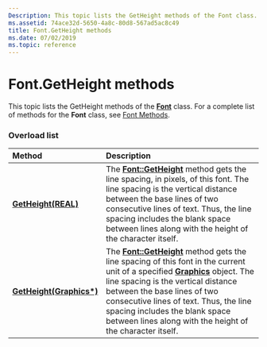 ```yaml
---
Description: This topic lists the GetHeight methods of the Font class. For a complete list of methods for the Font class, see Font Methods.
ms.assetid: 74ace32d-5650-4a8c-80d8-567ad5ac8c49
title: Font.GetHeight methods
ms.date: 07/02/2019
ms.topic: reference
---
```


# Font.GetHeight methods

This topic lists the GetHeight methods of the [**Font**](https://msdn.microsoft.com/library/ms534437(v=VS.85).aspx) class. For a complete list of methods for the **Font** class, see [Font Methods](-gdiplus-class-font-methods.md).

### Overload list



| Method                                                                   | Description                                                                                                                                                                                                                                                                                                                                                                                                                              |
|:-------------------------------------------------------------------------|:-----------------------------------------------------------------------------------------------------------------------------------------------------------------------------------------------------------------------------------------------------------------------------------------------------------------------------------------------------------------------------------------------------------------------------------------|
| [**GetHeight(REAL)**](https://msdn.microsoft.com/library/ms536202(v=VS.85).aspx)            | The [**Font::GetHeight**](https://msdn.microsoft.com/library/ms536202(v=VS.85).aspx) method gets the line spacing, in pixels, of this font. The line spacing is the vertical distance between the base lines of two consecutive lines of text. Thus, the line spacing includes the blank space between lines along with the height of the character itself.<br/>                                                                                      |
| [**GetHeight(Graphics\*)**](https://msdn.microsoft.com/library/ms536201(v=VS.85).aspx) | The [**Font::GetHeight**](https://msdn.microsoft.com/library/ms536201(v=VS.85).aspx) method gets the line spacing of this font in the current unit of a specified [**Graphics**](https://msdn.microsoft.com/library/ms534453(v=VS.85).aspx) object. The line spacing is the vertical distance between the base lines of two consecutive lines of text. Thus, the line spacing includes the blank space between lines along with the height of the character itself.<br/> |



 

 




